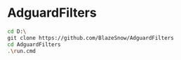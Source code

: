 # AdguardFilters

```bash
cd D:\
git clone https://github.com/BlazeSnow/AdguardFilters
cd AdguardFilters
.\run.cmd
```
